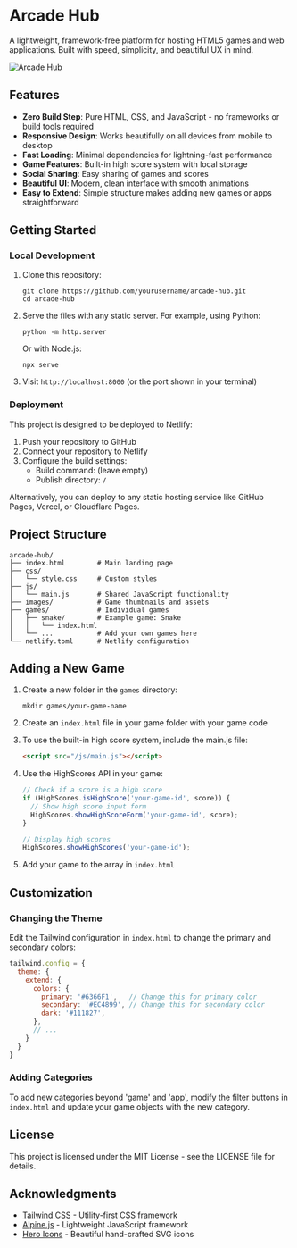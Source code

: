 # Arcade Hub

A lightweight, framework-free platform for hosting HTML5 games and web applications. Built with speed, simplicity, and beautiful UX in mind.

![Arcade Hub](https://via.placeholder.com/1200x630/6366F1/FFFFFF?text=Arcade+Hub)

## Features

- **Zero Build Step**: Pure HTML, CSS, and JavaScript - no frameworks or build tools required
- **Responsive Design**: Works beautifully on all devices from mobile to desktop
- **Fast Loading**: Minimal dependencies for lightning-fast performance
- **Game Features**: Built-in high score system with local storage
- **Social Sharing**: Easy sharing of games and scores
- **Beautiful UI**: Modern, clean interface with smooth animations
- **Easy to Extend**: Simple structure makes adding new games or apps straightforward

## Getting Started

### Local Development

1. Clone this repository:
   ```
   git clone https://github.com/yourusername/arcade-hub.git
   cd arcade-hub
   ```

2. Serve the files with any static server. For example, using Python:
   ```
   python -m http.server
   ```
   
   Or with Node.js:
   ```
   npx serve
   ```

3. Visit `http://localhost:8000` (or the port shown in your terminal)

### Deployment

This project is designed to be deployed to Netlify:

1. Push your repository to GitHub
2. Connect your repository to Netlify
3. Configure the build settings:
   - Build command: (leave empty)
   - Publish directory: `/`

Alternatively, you can deploy to any static hosting service like GitHub Pages, Vercel, or Cloudflare Pages.

## Project Structure

```
arcade-hub/
├── index.html        # Main landing page
├── css/
│   └── style.css     # Custom styles
├── js/
│   └── main.js       # Shared JavaScript functionality
├── images/           # Game thumbnails and assets
├── games/            # Individual games
│   ├── snake/        # Example game: Snake
│   │   └── index.html
│   └── ...           # Add your own games here
└── netlify.toml      # Netlify configuration
```

## Adding a New Game

1. Create a new folder in the `games` directory:
   ```
   mkdir games/your-game-name
   ```

2. Create an `index.html` file in your game folder with your game code
3. To use the built-in high score system, include the main.js file:
   ```html
   <script src="/js/main.js"></script>
   ```
4. Use the HighScores API in your game:
   ```javascript
   // Check if a score is a high score
   if (HighScores.isHighScore('your-game-id', score)) {
     // Show high score input form
     HighScores.showHighScoreForm('your-game-id', score);
   }
   
   // Display high scores
   HighScores.showHighScores('your-game-id');
   ```
5. Add your game to the array in `index.html`

## Customization

### Changing the Theme

Edit the Tailwind configuration in `index.html` to change the primary and secondary colors:

```javascript
tailwind.config = {
  theme: {
    extend: {
      colors: {
        primary: '#6366F1',   // Change this for primary color
        secondary: '#EC4899', // Change this for secondary color
        dark: '#111827',
      },
      // ...
    }
  }
}
```

### Adding Categories

To add new categories beyond 'game' and 'app', modify the filter buttons in `index.html` and update your game objects with the new category.

## License

This project is licensed under the MIT License - see the LICENSE file for details.

## Acknowledgments

- [Tailwind CSS](https://tailwindcss.com/) - Utility-first CSS framework
- [Alpine.js](https://alpinejs.dev/) - Lightweight JavaScript framework
- [Hero Icons](https://heroicons.com/) - Beautiful hand-crafted SVG icons
